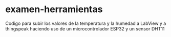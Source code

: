 # examen-herramientas
Codigo para subir los valores de la temperatura y la humedad a LabView y a thingspeak haciendo uso de un microcontrolador ESP32 y un sensor DHT11
